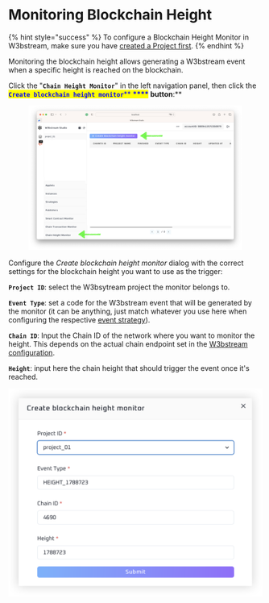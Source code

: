 # Monitoring Blockchain Height

{% hint style="success" %}
To configure a Blockchain Height Monitor in W3bstream, make sure you have [created a Project first](creating-projects.md).
{% endhint %}

Monitoring the blockchain height allows generating a W3bstream event when a specific height is reached on the blockchain.&#x20;

Click the "**`Chain Height Monitor`**" in the left navigation panel, then click the <mark style="color:blue;">**`Create blockchain height monitor`**</mark><mark style="color:blue;">** **</mark><mark style="color:blue;">****</mark> button**:**

<figure><img src="../../.gitbook/assets/image (7) (4).png" alt=""><figcaption></figcaption></figure>

Configure the _Create blockchain height_ _monitor_ dialog with the correct settings for the blockchain height you want to use as the trigger:

**`Project ID`**: select the W3bsytream project the monitor belongs to.

**`Event Type`**: set a code for the W3bstream event that will be generated by the monitor (it can be anything, just match whatever you use here when configuring the respective [event strategy](creating-strategies.md)).

**`Chain ID`**: Input the Chain ID of the network where you want to monitor the height. This depends on the actual chain endpoint set in the [W3bstream configuration](../../applets-development/configuring-w3bstream.md).

**`Height`**: input here the chain height that should trigger the event once it's reached.

****![](<../../.gitbook/assets/image (5) (3) (1).png>)****
